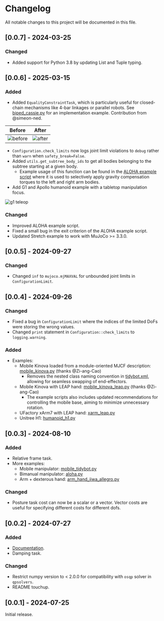# Changelog

All notable changes to this project will be documented in this file.

## [0.0.7] - 2024-03-25

### Changed

- Added support for Python 3.8 by updating List and Tuple typing.

## [0.0.6] - 2025-03-15

### Added

- Added `EqualityConstraintTask`, which is particularly useful for closed-chain mechanisms like 4-bar linkages or parallel robots. See [biped_cassie.py](examples/biped_cassie.py) for an implementation example. Contribution from @simeon-ned.

| Before | After |
|--------|-------|
| ![before](https://github.com/kevinzakka/mink/blob/assets/equality_before.gif?raw=true) | ![after](https://github.com/kevinzakka/mink/blob/assets/equality_after.gif?raw=true) |

- `Configuration.check_limits` now logs joint limit violations to `debug` rather than `warn` when `safety_break=False`.
- Added `utils.get_subtree_body_ids` to get all bodies belonging to the subtree starting at a given body.
  - Example usage of this function can be found in the [ALOHA example script](examples/arm_aloha.py) where it is used to selectively apply gravity compensation torques to the left and right arm bodies.
- Add G1 and Apollo humanoid example with a tabletop manipulation focus.

![g1 teleop](https://github.com/kevinzakka/mink/blob/assets/g1_teleop.gif?raw=true)

### Changed

- Improved ALOHA example script.
- Fixed a small bug in the exit criterion of the ALOHA example script.
- Updated Stretch example to work with MuJoCo >= 3.3.0.

## [0.0.5] - 2024-09-27

### Changed

- Changed `inf` to `mujoco.mjMAXVAL` for unbounded joint limits in `ConfigurationLimit`.

## [0.0.4] - 2024-09-26

### Changed

- Fixed a bug in `ConfigurationLimit` where the indices of the limited DoFs were storing the wrong values.
- Changed `print` statement in `Configuration::check_limits` to `logging.warning`.

### Added

- Examples:
    - Mobile Kinova loaded from a module-oriented MJCF description: [mobile_kinova.py](examples/mobile_kinova.py) (thanks @Zi-ang-Cao)
        - Removes the nested class naming convention in [tidybot.xml](tidybot.xml), allowing for seamless swapping of end-effectors.
    - Mobile Kinova with LEAP hand: [mobile_kinova_leap.py](examples/mobile_kinova_leap.py) (thanks @Zi-ang-Cao)
        - The example scripts also includes updated recommendations for controlling the mobile base, aiming to minimize unnecessary rotation.
    - UFactory xArm7 with LEAP hand: [xarm_leap.py](examples/arm_hand_xarm_leap.py)
    - Unitree H1: [humanoid_h1.py](examples/humanoid_h1.py)

## [0.0.3] - 2024-08-10

### Added

- Relative frame task.
- More examples:
    - Mobile manipulator: [mobile_tidybot.py](examples/mobile_tidybot.py)
    - Bimanual manipulator: [aloha.py](examples/arm_aloha.py)
    - Arm + dexterous hand: [arm_hand_iiwa_allegro.py](examples/arm_hand_iiwa_allegro.py)

### Changed

- Posture task cost can now be a scalar or a vector. Vector costs are useful for specifying different costs for different dofs.

## [0.0.2] - 2024-07-27

### Added

- [Documentation](https://kevinzakka.github.io/mink/).
- Damping task.

### Changed

- Restrict numpy version to < 2.0.0 for compatibility with `osqp` solver in `qpsolvers`.
- README touchup.

## [0.0.1] - 2024-07-25

Initial release.
